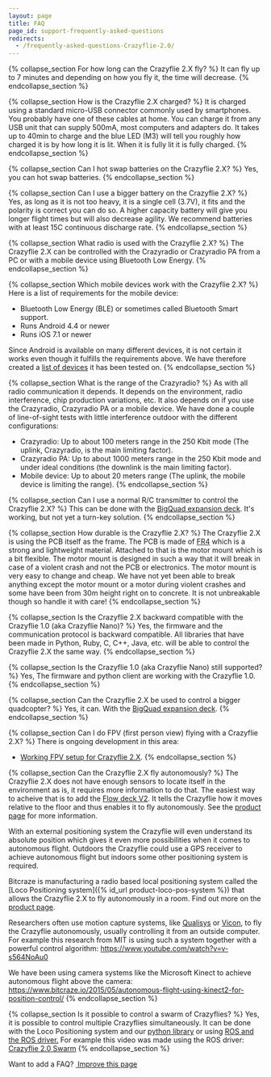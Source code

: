 ```yaml
---
layout: page
title: FAQ
page_id: support-frequently-asked-questions
redirects:
  - /frequently-asked-questions-Crazyflie-2.0/
---
```


{% collapse_section For how long can the Crazyflie 2.X fly? %}
It can fly up to 7 minutes and depending on how you fly it, the time will decrease.
{% endcollapse_section %}

{% collapse_section How is the Crazyflie 2.X charged? %}
It is charged using a standard micro-USB connector commonly used by smartphones. You probably have one of these cables at home. You can charge it from any USB unit that can supply 500mA, most computers and adapters do. It takes up to 40min to charge and the blue LED (M3) will tell you roughly how charged it is by how long it is lit. When it is fully lit it is fully charged.
{% endcollapse_section %}

{% collapse_section Can I hot swap batteries on the Crazyflie 2.X? %}
Yes, you can hot swap batteries.
{% endcollapse_section %}

{% collapse_section Can I use a bigger battery on the Crazyflie 2.X? %}
Yes, as long as it is not too heavy, it is a single cell (3.7V), it fits and the polarity is correct you can do so. A higher capacity battery will give you longer flight times but will also decrease agility. We recommend batteries with at least 15C continuous discharge rate.
{% endcollapse_section %}

{% collapse_section What radio is used with the Crazyflie 2.X? %}
The Crazyflie 2.X can be controlled with the Crazyradio or Crazyradio PA from a PC or with a mobile device using Bluetooth Low Energy.
{% endcollapse_section %}

{% collapse_section Which mobile devices work with the Crazyflie 2.X? %}
Here is a list of requirements for the mobile device:

* Bluetooth Low Energy (BLE) or sometimes called Bluetooth Smart support.
* Runs Android 4.4 or newer
* Runs iOS 7.1 or newer

Since Android is available on many different devices, it is not certain it works even though it fulfills the requirements above. We have therefore created a [list of devices](https://wiki.bitcraze.io/doc:crazyflie:client:cfandroid:index#android_device_compatibility)
it has been tested on.
{% endcollapse_section %}

{% collapse_section What is the range of the Crazyradio? %}
As with all radio communication it depends. It depends on the environment, radio interference, chip production variations, etc. It also depends on if you use the Crazyradio, Crazyradio PA or a mobile device. We have done a couple of line-of-sight tests with little interference outdoor with the different configurations:

* Crazyradio: Up to about 100 meters range in the 250 Kbit mode (The uplink, Crazyradio, is the main limiting factor).
* Crazyradio PA: Up to about 1000 meters range in the 250 Kbit mode and under ideal conditions (the downlink is the main limiting factor).
* Mobile device: Up to about 20 meters range (The uplink, the mobile device is limiting the range).
{% endcollapse_section %}

{% collapse_section Can I use a normal R/C transmitter to control the Crazyflie 2.X? %}
This can be done with the [BigQuad expansion deck](/products/bigquad-deck/). It's working, but not yet a turn-key solution.
{% endcollapse_section %}

{% collapse_section How durable is the Crazyflie 2.X? %}
The Crazyflie 2.X is using the PCB itself as the frame. The PCB is made of [FR4](https://en.wikipedia.org/wiki/FR-4) which is a strong and lightweight material. Attached to that is the motor mount which is a bit flexible. The motor mount is designed in such a way that it will break in case of a violent crash and not the PCB or electronics. The motor mount is very easy to change and cheap. We have not yet been able to break anything except the motor mount or a motor during violent crashes and some have been from 30m height right on to concrete. It is not unbreakable though so handle it with care!
{% endcollapse_section %}

{% collapse_section Is the Crazyflie 2.X backward compatible with the Crazyflie 1.0 (aka Crazyflie Nano)? %}
Yes, the firmware and the communication protocol is backward compatible. All libraries that have been made in Python, Ruby, C, C++, Java, etc. will be able to control the Crazyflie 2.X the same way.
{% endcollapse_section %}

{% collapse_section Is the Crazyflie 1.0 (aka Crazyflie Nano) still supported? %}
Yes, The firmware and python client are working with the Crazyflie 1.0.
{% endcollapse_section %}

{% collapse_section Can the Crazyflie 2.X be used to control a bigger quadcopter? %}
Yes, it can. With the [BigQuad expansion deck](/products/bigquad-deck/).
{% endcollapse_section %}

{% collapse_section Can I do FPV (first person view) flying with a Crazyflie 2.X? %}
There is ongoing development in this area:

* [Working FPV setup for Crazyflie 2.X](https://forum.bitcraze.io/viewtopic.php?f=6&p=8295).
{% endcollapse_section %}

{% collapse_section Can the Crazyflie 2.X fly autonomously? %}
The Crazyflie 2.X does not have enough sensors to locate itself in the environment as is, it requires more information to do that.
The easiest way to acheive that is to add the [Flow deck V2](/products/flow-deck-v2/). It tells the Crazyflie how it moves relative to the floor and
thus enables it to fly autonomously. See the [product page](/products/flow-deck-v2/) for more information.

With an external positioning system the Crazyflie will even understand its absolute
position which gives it even more possibilities when it comes to autonomous flight.
Outdoors the Crazyflie could use a GPS receiver to achieve autonomous flight but indoors some other positioning system is required.

Bitcraze is manufacturing a radio based local positioning system called the [Loco Positioning system]({% id_url product-loco-pos-system %}) that allows the Crazyflie 2.X to fly autonomously in a room. Find out more on the [product page](/products/loco-positioning-system/).

Researchers often use motion capture systems, like [Qualisys](https://www.qualisys.com) or [Vicon](http://www.vicon.com/), to fly the Crazyflie autonomously, usually controlling it from an outside computer. For example this research from MIT is using such a system together with a powerful control algorithm: <https://www.youtube.com/watch?v=v-s564NoAu0>

We have been using camera systems like the Microsoft Kinect to achieve autonomous flight above the camera:  <https://www.bitcraze.io/2015/05/autonomous-flight-using-kinect2-for-position-control/>
{% endcollapse_section %}

{% collapse_section Is it possible to control a swarm of Crazyflies? %}
Yes, it is possible to control multiple Crazyflies simultaneously. It can be done with the Loco Positioning system and our [python library](https://github.com/bitcraze/crazyflie-lib-python/blob/master/examples/swarm/swarmSequence.py) or using [ROS and the ROS driver.](http://wiki.ros.org/crazyflie) For example this video was made using the ROS driver:
[Crazyflie 2.0 Swarm](https://www.youtube.com/watch?v=ezTayb76x9U)
{% endcollapse_section %}


<div class="col-md-12">
  <p class="text-right">Want to add a FAQ? <a href="https://github.com/bitcraze/bitcraze-website/edit/master/src/{{page.path}}"><i class="fa fa-pencil"></i> &nbsp;Improve this page</a></p>
</div>
